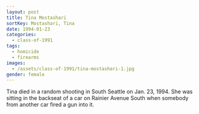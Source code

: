 ```yaml
---
layout: post
title: Tina Mostashari
sortKey: Mostashari, Tina
date: 1994-01-23
categories:
  - class-of-1991
tags:
  - homicide
  - firearms
images:
  - /assets/class-of-1991/tina-mostashari-1.jpg
gender: female
---
```


Tina died in a random shooting in South Seattle on Jan. 23, 1994. She was sitting in the backseat of a car on Rainier Avenue South when somebody from another car fired a gun into it.
